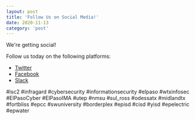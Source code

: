 ```yaml
---
layout: post
title: 'Follow Us on Social Media!'
date: 2020-11-13
category: 'post'
---
```


We're getting social! 

Follow us today on the following platforms:
* [Twitter](https://lnkd.in/dJyx8xQ)
* [Facebook](https://lnkd.in/eS-Fxen)
* [Slack](https://lnkd.in/evC3PGH)

#isc2 #infragard #cybersecurity #informationsecurity #elpaso #wtxinfosec #ElPasoCyber #ElPasoIMA #utep #nmsu #sul_ross #odessatx #midlandtx #fortbliss #epcc #swuniversity #borderplex #episd #cisd #yisd #epelectric #epwater
